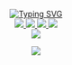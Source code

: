 <p align="center">
<a href="https://github.com/optimalgrowyt">
    <img src="https://readme-typing-svg.demolab.com?font=Firacode&size=24&duration=3000&pause=500&color=AE87FF&multiline=true&center=true&vCenter=true&width=265&height=124&lines=Dr+Abdul+Matin+Karimi;Midlevel; FullStack Developer" alt="Typing SVG" />
</a>
<br/>

<a href="https://github.com/optimalgrowyt">
    <img src="https://img.shields.io/badge/matinsoleymni-red?style=flat-square">
</a> 
<a href="https://t.me/optimalgrowyt">
    <img src="https://img.shields.io/badge/Channel-blue?style=flat-square&logo=telegram">
</a> 
<a href="https://www.linkedin.com/in/optimalgrowyt">
    <img src="https://img.shields.io/badge/-Linkedin-blue?style=flat-square&logo=linkedin">
</a>
<a href="mailto:abdulmatinkarimi.dr@gmail.com">
    <img src="https://img.shields.io/badge/-Email-red?style=flat-square&logo=gmail&logoColor=white">
</a>
<br/> 

<a href="https://github.com/optimalgrowyt">
    <img src="https://github-stats-alpha.vercel.app/api?username=optimalgrowyt&cc=22272e&tc=37BCF6&ic=AE87FF&bc=AE87FF">
</a>
<br>
</p>

<a href="https://github.com/optimalgrowyt">
    <p align="center">
         <img src="https://skillicons.dev/icons?i=xd,figma,github,vscode,linkedin,postman,git,alpinejs,vue,js,jquery,laravel,linux,md,nuxtjs,php,mysql,html,css,py,sass,tailwind,ts,solidity&perline=8" />
    </p>
   
</a>

